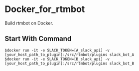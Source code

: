# Docker_for_rtmbot

Build rtmbot on Docker.

## Start With Command

```
$docker run -it -e SLACK_TOKEN=[A_slack_api] -v [your_host_path_to_plugin]:/src/rtmbot/plugins slack_bot_A
$docker run -it -e SLACK_TOKEN=[B_slack_api] -v [your_host_path_to_plugin]:/src/rtmbot/plugins slack_bot_B
```
